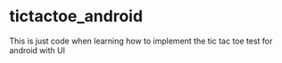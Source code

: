 tictactoe_android
=================
This is just code when learning how to implement the tic tac toe test for android with UI 
